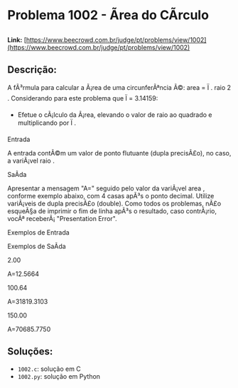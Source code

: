 # Problema 1002 - Ãrea do CÃ­rculo

**Link:** [https://www.beecrowd.com.br/judge/pt/problems/view/1002](https://www.beecrowd.com.br/judge/pt/problems/view/1002)

## Descrição:
A fÃ³rmula para calcular a Ã¡rea de uma circunferÃªncia Ã©: 
area = Ï . raio
2
. Considerando para este problema que 
Ï = 
 3.14159:
                


- Efetue o cÃ¡lculo da Ã¡rea, elevando o valor de 
raio
 ao quadrado e multiplicando por 
Ï
.




Entrada




A entrada contÃ©m um valor de ponto flutuante (dupla precisÃ£o), no caso, a variÃ¡vel 
raio
.




SaÃ­da




Apresentar a mensagem "A=" seguido pelo valor da variÃ¡vel 
area
, conforme exemplo abaixo, com 4 casas apÃ³s o ponto decimal. Utilize variÃ¡veis de dupla precisÃ£o (double). Como todos os problemas, nÃ£o esqueÃ§a de imprimir o fim de linha apÃ³s o resultado, caso contrÃ¡rio, vocÃª receberÃ¡ "Presentation Error".












Exemplos de Entrada


Exemplos de SaÃ­da












2.00






A=12.5664


















100.64






A=31819.3103


















150.00






A=70685.7750

## Soluções:
- `1002.c`: solução em C
- `1002.py`: solução em Python
